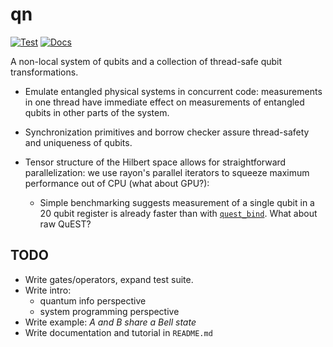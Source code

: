 # qn

[![Test](https://github.com/marek-miller/qn/actions/workflows/test.yml/badge.svg?branch=main)](https://github.com/marek-miller/qn/actions/workflows/test.yml)
[![Docs](https://github.com/marek-miller/qn/actions/workflows/docs.yml/badge.svg?branch=main)](https://github.com/marek-miller/qn/actions/workflows/docs.yml)

A non-local system of qubits and a collection of thread-safe qubit
transformations.

- Emulate entangled physical systems in concurrent code: measurements in one
  thread have immediate effect on measurements of entangled qubits in other
  parts of the system.
- Synchronization primitives and borrow checker assure thread-safety and
  uniqueness of qubits.
- Tensor structure of the Hilbert space allows for straightforward
  parallelization: we use rayon's parallel iterators to squeeze maximum
  performance out of CPU (what about GPU?):

  - Simple benchmarking suggests measurement of a single qubit in a 20 qubit
    register is already faster than with
    [`quest_bind`](https://github.com/marek-miller/quest-bind.git). What about
    raw QuEST?

## TODO

- Write gates/operators, expand test suite.
- Write intro:
  - quantum info perspective
  - system programming perspective
- Write example: _A and B share a Bell state_
- Write documentation and tutorial in `README.md`
